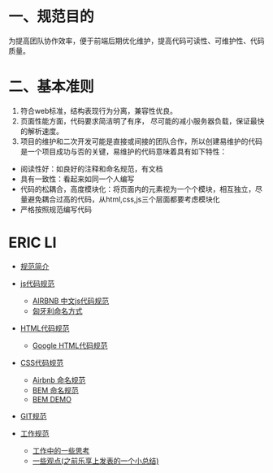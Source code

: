 
# 一、规范目的

为提高团队协作效率，便于前端后期优化维护，提高代码可读性、可维护性、代码质量。

# 二、基本准则

1. 符合web标准，结构表现行为分离，兼容性优良。
2. 页面性能方面，代码要求简洁明了有序， 尽可能的减小服务器负载，保证最快的解析速度。
3. 项目的维护和二次开发可能是直接或间接的团队合作，所以创建易维护的代码是一个项目成功与否的关键，易维护的代码意味着具有如下特性：
  * 阅读性好：如良好的注释和命名规范，有文档
  * 具有一致性：看起来如同一个人编写
  * 代码的松耦合，高度模块化：将页面内的元素视为一个个模块，相互独立，尽量避免耦合过高的代码，从html,css,js三个层面都要考虑模块化
  * 严格按照规范编写代码
  
# ERIC LI

* [规范简介](README.md)

* [js代码规范](pages/js/index.md)
  * [AIRBNB 中文js代码规范](pages/js/airbnb.md)
  * [匈牙利命名方式](pages/js/namingofhungary.md)

* [HTML代码规范](pages/html/index.md)
  * [Google HTML代码规范](pages/html/google.md)

* [CSS代码规范](pages/css/index.md)
  * [Airbnb 命名规范](pages/css/airbnb.md)
  * [BEM 命名规范](pages/css/bem.md)
  * [BEM DEMO](pages/css/bem-demo.md)

* [GIT规范](pages/git/index.md)

* [工作规范](pages/work/index.md)
  * [工作中的一些思考](pages/work/thinkinginthework.md)
  * [一些观点(之前乐享上发表的一个小总结)](pages/work/afewopinions.md)
